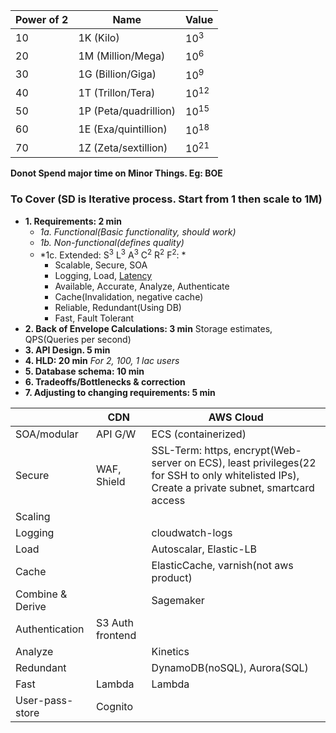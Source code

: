 |Power of 2|Name|Value|
|---|---|---|
|10|1K (Kilo)|10<sup>3</sup>|
|20|1M (Million/Mega)|10<sup>6</sup>|
|30|1G (Billion/Giga)|10<sup>9</sup>|
|40|1T (Trillon/Tera)|10<sup>12</sup>|
|50|1P (Peta/quadrillion)|10<sup>15</sup>|
|60|1E (Exa/quintillion)|10<sup>18</sup>|
|70|1Z (Zeta/sextillion)|10<sup>21</sup>|

**Donot Spend major time on Minor Things. Eg: BOE**

### To Cover (SD is Iterative process. Start from 1 then scale to 1M)
- **1. Requirements: 2 min**
  - *1a. Functional(Basic functionality, should work)*
  - *1b. Non-functional(defines quality)*
  - *1c. Extended:  S<sup>3</sup> L<sup>3</sup> A<sup>3</sup> C<sup>2</sup> R<sup>2</sup> F<sup>2</sup>: *   
    - Scalable, Secure, SOA
    - Logging, Load, [Latency](Terms)
    - Available, Accurate, Analyze, Authenticate
    - Cache(Invalidation, negative cache)
    - Reliable, Redundant(Using DB)
    - Fast, Fault Tolerant
- **2. Back of Envelope Calculations: 3 min** Storage estimates, QPS(Queries per second)
- **3. API Design. 5 min**
- **4. HLD: 20 min** _For 2, 100, 1 lac users_
- **5. Database schema: 10 min**
- **6. Tradeoffs/Bottlenecks & correction**
- **7. Adjusting to changing requirements: 5 min**
  
| | CDN | AWS Cloud |
| --- | --- | --- |
| SOA/modular | API G/W | ECS (containerized) |
| Secure | WAF, Shield | SSL-Term: https, encrypt(Web-server on ECS), least privileges(22 for SSH to only whitelisted IPs), Create a private subnet, smartcard access |
| Scaling | | |
| Logging | | cloudwatch-logs |
| Load | | Autoscalar, Elastic-LB |
| Cache | | ElasticCache, varnish(not aws product) |
| Combine & Derive | | Sagemaker |
| Authentication | S3 Auth frontend  | |
| Analyze | | Kinetics |
| Redundant | | DynamoDB(noSQL), Aurora(SQL) |
| Fast | Lambda | Lambda |
| User-pass-store | Cognito | |      
